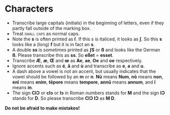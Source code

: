 # Characters

- Transcribe large capitals (initials) in the beginning of letters, even if they partly fall outside of the marking box.
- Treat <span style="font-variant:small-caps">small caps</span> as normal caps.
- Note the **s** is often printed as **ſ**. If this s is italiced, it looks as **ʃ**. So this **s** looks like a (long) **f** but it is in fact an **s**.
- A double **ss** is sometimes printed as **ʃS** or **ß** and looks like the German **ß**. Please transcribe this as **ss**. So **eßet** = **esset**.
- Transcribe **Æ**, **æ**, **Œ** and **œ** as **Ae**, **ae**, **Oe** and **oe** respectively.
- Ignore accents such as **é**, **â** and **ù** and transcribe as **e**, **a** and **u**.
- A dash above a vowel is not an accent, but usually indicates that the vowel should be followed by an **m** or **n**. **Nū** means **Num**, **nō** means **non**, **enī** means **enim**, **tēpore** means **tempore**, **annū** means **annum**, and **ī** means **in**.
- The sign **CIƆ** or **cIɔ** or **Iɔ** in Roman numbers stands for **M** and the sign **IƆ** stands for **D**. So please transcribe **CIƆ IƆ** as **M D**.

**Do not be afraid to make mistakes!**

